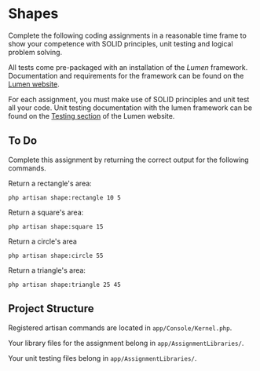 # Shapes

Complete the following coding assignments in a reasonable time frame to show your competence with SOLID principles, unit testing and logical problem solving.

All tests come pre-packaged with an installation of the *Lumen* framework. Documentation and requirements for the framework can be found on the [Lumen website](https://lumen.laravel.com).

For each assignment, you must make use of SOLID principles and unit test all your code. Unit testing documentation with the lumen framework can be found on the [Testing section](https://lumen.laravel.com/docs/5.2/testing) of the Lumen website.

## To Do

Complete this assignment by returning the correct output for the following commands.

Return a rectangle's area:
```
php artisan shape:rectangle 10 5
```

Return a square's area:
```
php artisan shape:square 15
```

Return a circle's area
```
php artisan shape:circle 55
```

Return a triangle's area:
```
php artisan shape:triangle 25 45
```

## Project Structure

Registered artisan commands are located in `app/Console/Kernel.php`.

Your library files for the assignment belong in `app/AssignmentLibraries/`.

Your unit testing files belong in `app/AssignmentLibraries/`.

